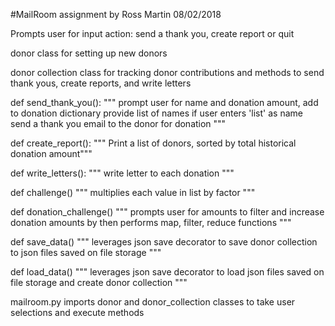 #MailRoom assignment by Ross Martin
08/02/2018

Prompts user for input action: send a thank you, create report or quit

donor class for setting up new donors

donor collection class for tracking donor contributions and methods to send thank yous, 
create reports, and write letters

def send_thank_you():
    """
        prompt user for name and donation amount, add to donation dictionary
        provide list of names if user enters \'list\' as name
        send a thank you email to the donor for donation
    """

def create_report():
    """ Print a list of donors, sorted by total historical donation amount"""

def write_letters():
    """ write letter to each donation """

def challenge()
    """ multiplies each value in list by factor """

def donation_challenge()
    """ prompts user for amounts to filter and increase donation amounts by then performs map, filter, reduce functions """

def save_data()
    """ leverages json save decorator to save donor collection to json files saved on file storage """

def load_data()
    """ leverages json save decorator to load json files saved on file storage and create donor collection """ 

mailroom.py imports donor and donor_collection classes to take user selections and execute methods
